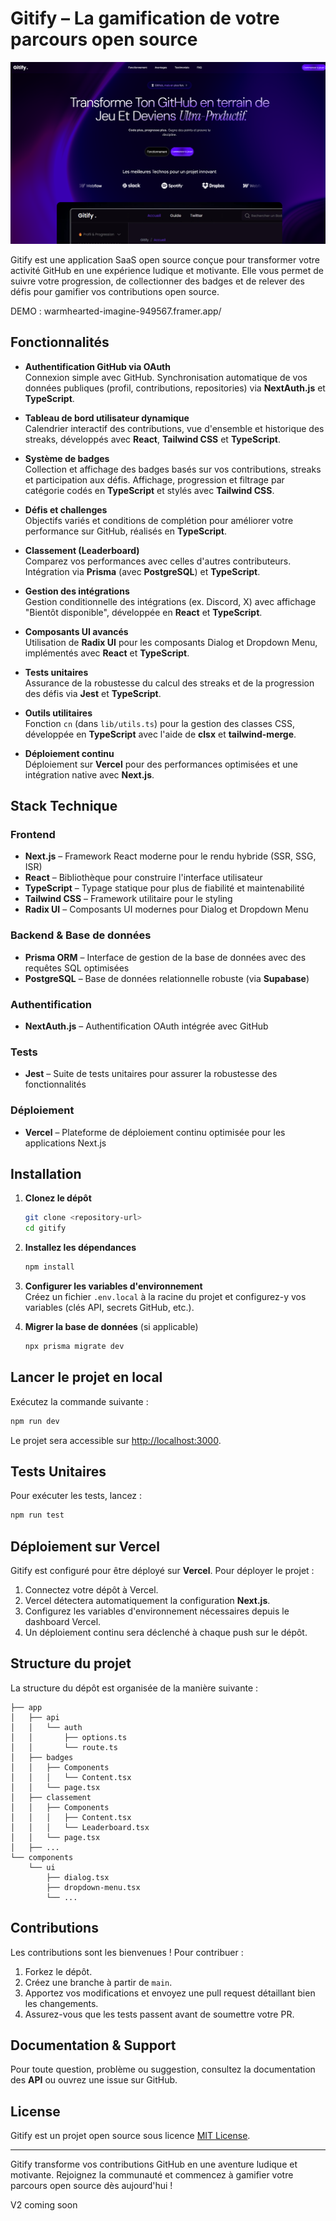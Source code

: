 # Gitify – La gamification de votre parcours open source
![Screen](screen)

Gitify est une application SaaS open source conçue pour transformer votre activité GitHub en une expérience ludique et motivante. Elle vous permet de suivre votre progression, de collectionner des badges et de relever des défis pour gamifier vos contributions open source.

DEMO : warmhearted-imagine-949567.framer.app/

## Fonctionnalités

- **Authentification GitHub via OAuth**  
  Connexion simple avec GitHub. Synchronisation automatique de vos données publiques (profil, contributions, repositories) via **NextAuth.js** et **TypeScript**.

- **Tableau de bord utilisateur dynamique**  
  Calendrier interactif des contributions, vue d'ensemble et historique des streaks, développés avec **React**, **Tailwind CSS** et **TypeScript**.

- **Système de badges**  
  Collection et affichage des badges basés sur vos contributions, streaks et participation aux défis. Affichage, progression et filtrage par catégorie codés en **TypeScript** et stylés avec **Tailwind CSS**.

- **Défis et challenges**  
  Objectifs variés et conditions de complétion pour améliorer votre performance sur GitHub, réalisés en **TypeScript**.

- **Classement (Leaderboard)**  
  Comparez vos performances avec celles d'autres contributeurs. Intégration via **Prisma** (avec **PostgreSQL**) et **TypeScript**.

- **Gestion des intégrations**  
  Gestion conditionnelle des intégrations (ex. Discord, X) avec affichage "Bientôt disponible", développée en **React** et **TypeScript**.

- **Composants UI avancés**  
  Utilisation de **Radix UI** pour les composants Dialog et Dropdown Menu, implémentés avec **React** et **TypeScript**.

- **Tests unitaires**  
  Assurance de la robustesse du calcul des streaks et de la progression des défis via **Jest** et **TypeScript**.

- **Outils utilitaires**  
  Fonction `cn` (dans `lib/utils.ts`) pour la gestion des classes CSS, développée en **TypeScript** avec l'aide de **clsx** et **tailwind-merge**.

- **Déploiement continu**  
  Déploiement sur **Vercel** pour des performances optimisées et une intégration native avec **Next.js**.

## Stack Technique

### Frontend
- **Next.js** – Framework React moderne pour le rendu hybride (SSR, SSG, ISR)
- **React** – Bibliothèque pour construire l'interface utilisateur
- **TypeScript** – Typage statique pour plus de fiabilité et maintenabilité
- **Tailwind CSS** – Framework utilitaire pour le styling
- **Radix UI** – Composants UI modernes pour Dialog et Dropdown Menu

### Backend & Base de données
- **Prisma ORM** – Interface de gestion de la base de données avec des requêtes SQL optimisées
- **PostgreSQL** – Base de données relationnelle robuste (via **Supabase**)

### Authentification
- **NextAuth.js** – Authentification OAuth intégrée avec GitHub

### Tests
- **Jest** – Suite de tests unitaires pour assurer la robustesse des fonctionnalités

### Déploiement
- **Vercel** – Plateforme de déploiement continu optimisée pour les applications Next.js

## Installation

1. **Clonez le dépôt**
   ```bash
   git clone <repository-url>
   cd gitify
   ```

2. **Installez les dépendances**
   ```bash
   npm install
   ```

3. **Configurer les variables d'environnement**  
   Créez un fichier `.env.local` à la racine du projet et configurez-y vos variables (clés API, secrets GitHub, etc.).

4. **Migrer la base de données** (si applicable)
   ```bash
   npx prisma migrate dev
   ```

## Lancer le projet en local

Exécutez la commande suivante :
```bash
npm run dev
```
Le projet sera accessible sur [http://localhost:3000](http://localhost:3000).

## Tests Unitaires

Pour exécuter les tests, lancez :
```bash
npm run test
```

## Déploiement sur Vercel

Gitify est configuré pour être déployé sur **Vercel**. Pour déployer le projet :
1. Connectez votre dépôt à Vercel.
2. Vercel détectera automatiquement la configuration **Next.js**.
3. Configurez les variables d'environnement nécessaires depuis le dashboard Vercel.
4. Un déploiement continu sera déclenché à chaque push sur le dépôt.

## Structure du projet

La structure du dépôt est organisée de la manière suivante :
```
├── app
│   ├── api
│   │   └── auth
│   │       ├── options.ts
│   │       └── route.ts
│   ├── badges
│   │   ├── Components
│   │   │   └── Content.tsx
│   │   └── page.tsx
│   ├── classement
│   │   ├── Components
│   │   │   ├── Content.tsx
│   │   │   └── Leaderboard.tsx
│   │   └── page.tsx
│   ├── ...
└── components
    └── ui
        ├── dialog.tsx
        ├── dropdown-menu.tsx
        └── ...
```

## Contributions

Les contributions sont les bienvenues ! Pour contribuer :
1. Forkez le dépôt.
2. Créez une branche à partir de `main`.
3. Apportez vos modifications et envoyez une pull request détaillant bien les changements.
4. Assurez-vous que les tests passent avant de soumettre votre PR.

## Documentation & Support

Pour toute question, problème ou suggestion, consultez la documentation des **API** ou ouvrez une issue sur GitHub.

## License

Gitify est un projet open source sous licence [MIT License](LICENSE).

---

Gitify transforme vos contributions GitHub en une aventure ludique et motivante. Rejoignez la communauté et commencez à gamifier votre parcours open source dès aujourd'hui !

V2 coming soon
